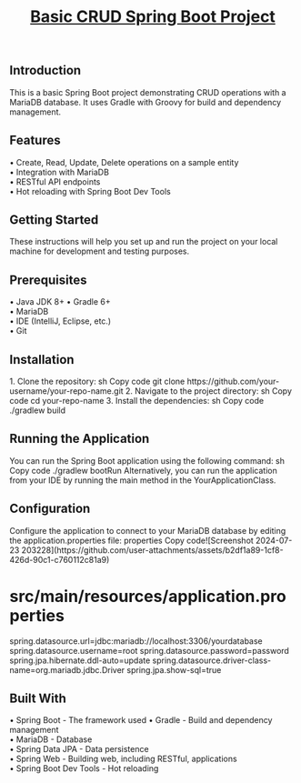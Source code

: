 <html>
<h1 align=center><u>Basic CRUD Spring Boot Project</u></h1>
  <br>
<h2>Introduction</h2>
This is a basic Spring Boot project demonstrating CRUD operations with a MariaDB database. It uses Gradle with Groovy for build and dependency management.
<h2>Features</h2>
•	Create, Read, Update, Delete operations on a sample entity <br>
•	Integration with MariaDB <br>
•	RESTful API endpoints <br>
•	Hot reloading with Spring Boot Dev Tools
  
<h2>Getting Started</h2>
These instructions will help you set up and run the project on your local machine for development and testing purposes.
<h2>Prerequisites</h2>
•	Java JDK 8+
•	Gradle 6+ <br>
•	MariaDB <br>
•	IDE (IntelliJ, Eclipse, etc.) <br>
•	Git <br>

<h2>Installation</h2>
1.	Clone the repository:
sh
Copy code
git clone https://github.com/your-username/your-repo-name.git
2.	Navigate to the project directory:
sh
Copy code
cd your-repo-name
3.	Install the dependencies:
sh
Copy code
./gradlew build

<h2>Running the Application</h2>
You can run the Spring Boot application using the following command:
sh
Copy code
./gradlew bootRun
Alternatively, you can run the application from your IDE by running the main method in the YourApplicationClass.

<h2>Configuration</h2>
Configure the application to connect to your MariaDB database by editing the application.properties file:
properties
Copy code![Screenshot 2024-07-23 203228](https://github.com/user-attachments/assets/b2df1a89-1cf8-426d-90c1-c760112c81a9)

# src/main/resources/application.properties
spring.datasource.url=jdbc:mariadb://localhost:3306/yourdatabase
spring.datasource.username=root
spring.datasource.password=password
spring.jpa.hibernate.ddl-auto=update
spring.datasource.driver-class-name=org.mariadb.jdbc.Driver
spring.jpa.show-sql=true

<h2>Built With</h2>
•	Spring Boot - The framework used
•	Gradle - Build and dependency management  <br>
•	MariaDB - Database <br>
•	Spring Data JPA - Data persistence <br>
•	Spring Web - Building web, including RESTful, applications <br>
•	Spring Boot Dev Tools - Hot reloading <br>


</html>

